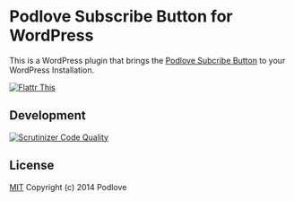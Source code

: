 # Podlove Subscribe Button for WordPress

This is a WordPress plugin that brings the [Podlove Subcribe Button](http://podlove.org/podlove-subscribe-button/) to your WordPress Installation.

[![Flattr This][2]][1]


[1]: http://flattr.com/thing/728463/Podlove-Podcasting-Plugin-for-WordPress
[2]: http://api.flattr.com/button/flattr-badge-large.png (Flattr This)

## Development
[![Scrutinizer Code Quality](https://scrutinizer-ci.com/g/podlove/podlove-subscribe-button-wp-plugin/badges/quality-score.png?b=master)](https://scrutinizer-ci.com/g/podlove/podlove-subscribe-button-wp-plugin/?branch=master)


## License
[MIT](https://github.com/podlove/podlove-subscribe-button-wp-plugin/blob/master/LICENSE) Copyright (c) 2014 Podlove
